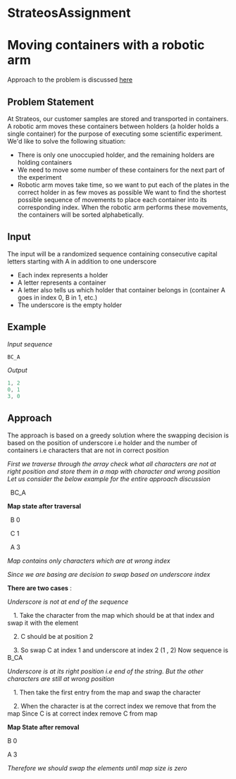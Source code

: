 # StrateosAssignment

# Moving containers with a robotic arm
Approach to the problem is discussed [here](#approach)



## Problem Statement
At Strateos, our customer samples are stored and transported in containers. A robotic arm moves these containers between holders (a holder holds a single container) for the purpose of executing some scientific experiment.
We'd like to solve the following situation:
- There is only one unoccupied holder, and the remaining holders are holding containers 
- We need to move some number of these containers for the next part of the experiment 
- Robotic arm moves take time, so we want to put each of the plates in the correct holder in as few moves as possible
We want to find the shortest possible sequence of movements to place each container into its corresponding index. When the robotic arm performs these movements, the containers will be sorted alphabetically.


## Input
The input will be a randomized sequence containing consecutive capital letters starting with A in addition to one underscore
- Each index represents a holder 
- A letter represents a container 
- A letter also tells us which holder that container belongs in (container A goes in index 0, B in 1, etc.) 
- The underscore is the empty holder






## Example
*Input sequence*
```javascript
BC_A
```
*Output*
```javascript
1, 2
0, 1
3, 0
```


## Approach
The approach is based on a greedy solution where the swapping decision is based on the position of underscore i.e holder and the number of containers i.e characters that are not in correct position 

*First we traverse through the array check what all characters are not at right position and store them in a map with character and wrong position
Let us consider the below example for the entire approach discussion*

&ensp;BC_A

**Map state after traversal**

&ensp;B 0

&ensp;C 1

&ensp;A 3

*Map contains only characters which are at wrong index*

*Since we are basing are decision to swap based on underscore index*


**There are two cases** :

*Underscore is not at end of the sequence*

&ensp;&ensp;1. Take the character from the map which should be at that index and swap it with the element

&ensp;&ensp;2. C should be at position 2

&ensp;&ensp;3. So swap C at index 1 and underscore at index 2 (1 , 2)
Now sequence is B_CA


*Underscore is at its right position i.e end of the string.
But the other characters are still at wrong position*

&ensp;&ensp;1. Then take the first entry from the map and swap the character


&ensp;&ensp;2. When the character is at the correct index we remove that from the map
Since C is at correct index remove C from map

**Map State after removal**

B 0

A 3

*Therefore we should swap the elements until map size is zero*
